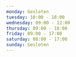 ```yaml
---
monday: Gesloten
tuesday: 10:00 - 18:00
wednesday: 09:00 - 12:00
thursday: 09:00 - 18:00
friday: 09:00 - 17:00
saturday: 08:00 - 17:00
sunday: Gesloten
---
```

